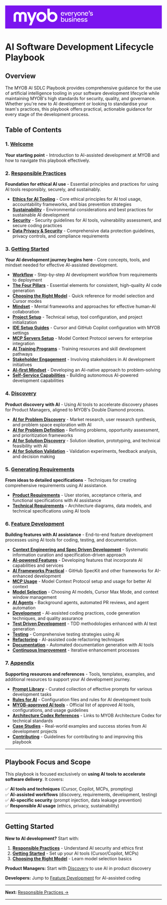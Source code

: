 
![](assets/images/myob-banner.png)

# AI Software Development Lifecycle Playbook


## Overview

The MYOB AI SDLC Playbook provides comprehensive guidance for the use of artificial intelligence tooling in your software development lifecycle while maintaining MYOB's high standards for security, quality, and governance. Whether you're new to AI development or looking to standardise your team's practices, this playbook offers practical, actionable guidance for every stage of the development process.

## Table of Contents

### 1. [Welcome](README.md)
**Your starting point** - Introduction to AI-assisted development at MYOB and how to navigate this playbook effectively.

### 2. [Responsible Practices](pages/responsible-practices/README.md)
**Foundation for ethical AI use** - Essential principles and practices for using AI tools responsibly, securely, and sustainably.

- **[Ethics for AI Tooling](pages/responsible-practices/ethics.md)** - Core ethical principles for AI tool usage, accountability frameworks, and bias prevention strategies
- **[Sustainability](pages/responsible-practices/sustainability.md)** - Environmental considerations and best practices for sustainable AI development
- **[Security](pages/responsible-practices/security.md)** - Security guidelines for AI tools, vulnerability assessment, and secure coding practices
- **[Data Privacy & Security](pages/responsible-practices/data-privacy-security.md)** - Comprehensive data protection guidelines, privacy controls, and compliance requirements

### 3. [Getting Started](pages/getting-started/README.md)
**Your AI development journey begins here** - Core concepts, tools, and mindset needed for effective AI-assisted development.

- **[Workflow](pages/getting-started/workflow.md)** - Step-by-step AI development workflow from requirements to deployment
- **[The Four Pillars](pages/getting-started/the-four-pillars.md)** - Essential elements for consistent, high-quality AI code generation
- **[Choosing the Right Model](pages/getting-started/choosing-the-right-model.md)** - Quick reference for model selection and Cursor modes
- **[Mindset](pages/getting-started/ai-working-mindset.md)** - Mental frameworks and approaches for effective human-AI collaboration
- **[Project Setup](pages/getting-started/project-setup.md)** - Technical setup, tool configuration, and project initialization
- **[IDE Setup Guides](pages/getting-started/ide-setup/)** - Cursor and GitHub Copilot configuration with MYOB settings
- **[MCP Servers Setup](pages/getting-started/mcp-servers-setup.md)** - Model Context Protocol servers for enterprise integration
- **[AI Training Programs](pages/getting-started/ai-training-programs.md)** - Training resources and skill development pathways
- **[Stakeholder Engagement](pages/getting-started/stakeholder-engagement.md)** - Involving stakeholders in AI development initiatives
- **[AI-first Mindset](pages/getting-started/ai-first-mindset.md)** - Developing an AI-native approach to problem-solving
- **[Self-Service Capabilities](pages/getting-started/self-service-capabilities.md)** - Building autonomous AI-powered development capabilities

### 4. [Discovery](pages/discovery/README.md)
**Product discovery with AI** - Using AI tools to accelerate discovery phases for Product Managers, aligned to MYOB's Double Diamond process.

- **[AI for Problem Discovery](pages/discovery/ai-for-problem-discovery.md)** - Market research, user research synthesis, and problem space exploration with AI
- **[AI for Problem Definition](pages/discovery/ai-for-problem-definition.md)** - Refining problems, opportunity assessment, and prioritization frameworks
- **[AI for Solution Discovery](pages/discovery/ai-for-solution-discovery.md)** - Solution ideation, prototyping, and technical feasibility with AI
- **[AI for Solution Validation](pages/discovery/ai-for-solution-validation.md)** - Validation experiments, feedback analysis, and decision making

### 5. [Generating Requirements](pages/generating-requirements/README.md)
**From ideas to detailed specifications** - Techniques for creating comprehensive requirements using AI assistance.

- **[Product Requirements](pages/generating-requirements/product-requirements.md)** - User stories, acceptance criteria, and functional specifications with AI assistance
- **[Technical Requirements](pages/generating-requirements/technical-requirements.md)** - Architecture diagrams, data models, and technical specifications using AI tools

### 6. [Feature Development](pages/feature-development/README.md)
**Building features with AI assistance** - End-to-end feature development processes using AI tools for coding, testing, and documentation.

- **[Context Engineering and Spec Driven Development](pages/feature-development/context-engineering-spec-driven-development.md)** - Systematic information curation and specification-driven approach
- **[AI-powered Features](pages/feature-development/ai-powered-features.md)** - Developing features that incorporate AI capabilities and services
- **[AI Frameworks Practical](pages/feature-development/ai-frameworks-practical.md)** - GitHub SpecKit and other frameworks for AI-enhanced development
- **[MCP Usage](pages/feature-development/mcp-usage.md)** - Model Context Protocol setup and usage for better AI context
- **[Model Selection](pages/feature-development/model-selection.md)** - Choosing AI models, Cursor Max Mode, and context window management
- **[AI Agents](pages/feature-development/ai-agents.md)** - Background agents, automated PR reviews, and agent automation
- **[Development](pages/feature-development/development.md)** - AI-assisted coding practices, code generation techniques, and quality assurance
- **[Test Driven Development](pages/feature-development/test-driven-development.md)** - TDD methodologies enhanced with AI test generation
- **[Testing](pages/feature-development/testing.md)** - Comprehensive testing strategies using AI
- **[Refactoring](pages/feature-development/refactoring.md)** - AI-assisted code refactoring techniques
- **[Documentation](pages/feature-development/documentation.md)** - Automated documentation generation with AI tools
- **[Continuous Improvement](pages/feature-development/continuous-improvement.md)** - Iterative enhancement processes

### 7. [Appendix](pages/appendix/README.md)
**Supporting resources and references** - Tools, templates, examples, and additional resources to support your AI development journey.

- **[Prompt Library](pages/appendix/prompt-library/README.md)** - Curated collection of effective prompts for various development tasks
- **[Rules for AI](pages/appendix/rules-for-ai/README.md)** - Configuration files and rules for AI development tools
- **[MYOB‑approved AI tools](pages/appendix/MYOB-approved-tools.md)** - Official list of approved AI tools, configurations, and usage guidelines
- **[Architecture Codex References](pages/appendix/architecture-codex-references.md)** - Links to MYOB Architecture Codex for technical standards
- **[Case Studies](pages/appendix/case-studies.md)** - Real-world examples and success stories from AI development projects
- **[Contributing](pages/appendix/CONTRIBUTING.md)** - Guidelines for contributing to and improving this playbook

---

## Playbook Focus and Scope

This playbook is focused exclusively on **using AI tools to accelerate software delivery**. It covers:

✅ **AI tools and techniques** (Cursor, Copilot, MCPs, prompting)  
✅ **AI-assisted workflows** (discovery, requirements, development, testing)  
✅ **AI-specific security** (prompt injection, data leakage prevention)  
✅ **Responsible AI usage** (ethics, privacy, sustainability)

---

## Getting Started

**New to AI development?** Start with:
1. **[Responsible Practices](pages/responsible-practices/README.md)** - Understand AI security and ethics first
2. **[Getting Started](pages/getting-started/README.md)** - Set up your AI tools (Cursor/Copilot, MCPs)
3. **[Choosing the Right Model](pages/getting-started/choosing-the-right-model.md)** - Learn model selection basics

**Product Managers:** Start with [Discovery](pages/discovery/README.md) to use AI in product discovery

**Developers:** Jump to [Feature Development](pages/feature-development/README.md) for AI-assisted coding

---

**Next:** [Responsible Practices →](pages/responsible-practices/README.md)

---
